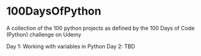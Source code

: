 # 100DaysOfPython

A collection of the 100 python projects as defined by the 100 Days of Code (Python) challenge on Udemy

Day 1: Working with variables in Python
Day 2: TBD
